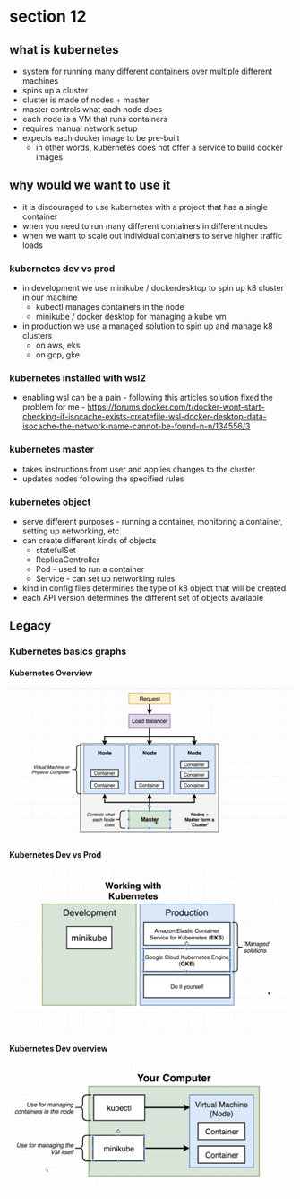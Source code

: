 # section 12 

## what is kubernetes
- system for running many different containers over multiple different machines
- spins up a cluster
- cluster is made of nodes + master
- master controls what each node does
- each node is a VM that runs containers
- requires manual network setup
- expects each docker image to be pre-built
  - in other words, kubernetes does not offer a service to build docker images

## why would we want to use it
- it is discouraged to use kubernetes with a project that has a single container
- when you need to run many different containers in different nodes
- when we want to scale out individual containers to serve higher traffic loads

### kubernetes dev vs prod
- in development we use minikube / dockerdesktop to spin up k8 cluster in our machine
  - kubectl manages containers in the node
  - minikube / docker desktop for managing a kube vm
- in production we use a managed solution to spin up and manage k8 clusters
  - on aws, eks
  - on gcp, gke

### kubernetes installed with wsl2
- enabling wsl can be a pain - following this articles solution fixed the problem for me - https://forums.docker.com/t/docker-wont-start-checking-if-isocache-exists-createfile-wsl-docker-desktop-data-isocache-the-network-name-cannot-be-found-n-n/134556/3

### kubernetes master
- takes instructions from user and applies changes to the cluster
- updates nodes following the specified rules

### kubernetes object
- serve different purposes - running a container, monitoring a container, setting up networking, etc
- can create different kinds of objects
  - statefulSet
  - ReplicaController
  - Pod - used to run a container
  - Service - can set up networking rules
- kind in config files determines the type of k8 object that will be created
- each API version determines the different set of objects available





















## Legacy

### Kubernetes basics graphs

#### Kubernetes Overview
![Kubernetes Overview](images/2019-11-17_13h52_22.jpg)

#### Kubernetes Dev vs Prod
![Kubernetes Dev vs Prod](images\2019-11-17_14h08_57.jpg)

#### Kubernetes Dev overview
![Kubernetes Dev overview](images\2019-11-17_14h09_19.jpg)